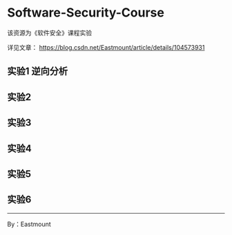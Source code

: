 # Software-Security-Course
该资源为《软件安全》课程实验

详见文章：
https://blog.csdn.net/Eastmount/article/details/104573931


## 实验1 逆向分析


## 实验2


## 实验3


## 实验4

## 实验5


## 实验6


---

By：Eastmount
